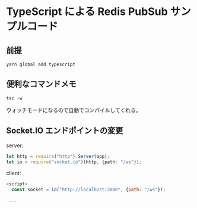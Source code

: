 # TypeScript による Redis PubSub サンプルコード

## 前提

```
yarn global add typescript
```

## 便利なコマンドメモ

```
tsc -w
```

ウォッチモードになるので自動でコンパイルしてくれる。

## Socket.IO エンドポイントの変更

server:

```typescript
let http = require("http").Server(app);
let io = require("socket.io")(http, {path: "/ws"});
```

client:

```javascript
<script>
  const socket = io("http://localhost:3000", {path: "/ws"});

 ...
```
